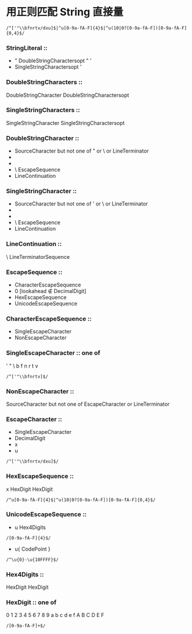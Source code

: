  # 用正则匹配 String 直接量
```
/^['"\\bfnrtv/dxu]$|^u[0-9a-fA-F]{4}$|^u(10|0?[0-9a-fA-F])[0-9a-fA-F]{0,4}$/
```

### StringLiteral ::

- " DoubleStringCharactersopt " '
- SingleStringCharactersopt '

### DoubleStringCharacters ::

DoubleStringCharacter DoubleStringCharactersopt

### SingleStringCharacters ::

SingleStringCharacter SingleStringCharactersopt

### DoubleStringCharacter ::

- SourceCharacter but not one of " or \ or LineTerminator
- <LS>
- <PS>
- \ EscapeSequence
- LineContinuation

### SingleStringCharacter ::

- SourceCharacter but not one of ' or \ or LineTerminator
- <LS>
- <PS>
- \ EscapeSequence
- LineContinuation

### LineContinuation ::

\ LineTerminatorSequence

### EscapeSequence ::

- CharacterEscapeSequence
- 0 [lookahead ∉ DecimalDigit]
- HexEscapeSequence
- UnicodeEscapeSequence

### CharacterEscapeSequence ::

- SingleEscapeCharacter
- NonEscapeCharacter

### SingleEscapeCharacter :: one of

' " \ b f n r t v

```
/^['"\\bfnrtv]$/
```

### NonEscapeCharacter ::

SourceCharacter but not one of EscapeCharacter
or LineTerminator

### EscapeCharacter ::

- SingleEscapeCharacter
- DecimalDigit
- x
- u

```
/^['"\\bfnrtv/dxu]$/
```

### HexEscapeSequence ::

x HexDigit HexDigit

```
/^u[0-9a-fA-F]{4}$|^u(10|0?[0-9a-fA-F])[0-9a-fA-F]{0,4}$/
```

### UnicodeEscapeSequence ::

- u Hex4Digits

```
/[0-9a-fA-F]{4}$/
```

- u{ CodePoint }

```
/^\u{0}-\u{10FFFF}$/
```

### Hex4Digits ::

HexDigit HexDigit

### HexDigit :: one of

0 1 2 3 4 5 6 7 8 9 a b c d e f A B C D E F

```
/[0-9a-fA-F]+$/
```